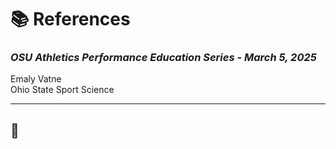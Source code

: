 # 📚 **References**  
### *OSU Athletics Performance Education Series - March 5, 2025*  

Emaly Vatne  
Ohio State Sport Science

---

## 📝 
